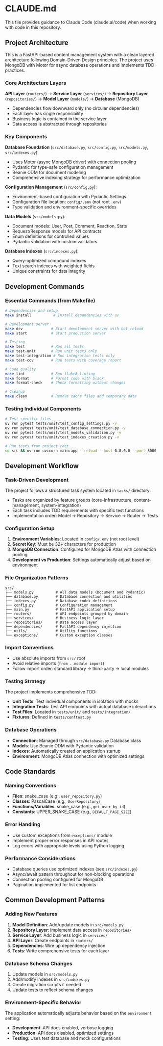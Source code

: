 # CLAUDE.md

This file provides guidance to Claude Code (claude.ai/code) when working with code in this repository.

## Project Architecture

This is a FastAPI-based content management system with a clean layered architecture following Domain-Driven Design principles. The project uses MongoDB with Motor for async database operations and implements TDD practices.

### Core Architecture Layers

**API Layer** (`routers/`) → **Service Layer** (`services/`) → **Repository Layer** (`repositories/`) → **Model Layer** (`models/`) → **Database** (MongoDB)

- Dependencies flow downward only (no circular dependencies)
- Each layer has single responsibility
- Business logic is contained in the service layer
- Data access is abstracted through repositories

### Key Components

**Database Foundation** (`src/database.py`, `src/config.py`, `src/models.py`, `src/indexes.py`):
- Uses Motor (async MongoDB driver) with connection pooling
- Pydantic for type-safe configuration management
- Beanie ODM for document modeling
- Comprehensive indexing strategy for performance optimization

**Configuration Management** (`src/config.py`):
- Environment-based configuration with Pydantic Settings
- Configuration file location: `config/.env` (not root `.env`)
- Type validation and environment-specific overrides

**Data Models** (`src/models.py`):
- Document models: User, Post, Comment, Reaction, Stats
- Request/Response models for API contracts
- Enum definitions for controlled values
- Pydantic validation with custom validators

**Database Indexes** (`src/indexes.py`):
- Query-optimized compound indexes
- Text search indexes with weighted fields
- Unique constraints for data integrity

## Development Commands

### Essential Commands (from Makefile)

```bash
# Dependencies and setup
make install          # Install dependencies with uv

# Development server
make dev             # Start development server with hot reload
make start           # Start production server

# Testing
make test            # Run all tests
make test-unit       # Run unit tests only
make test-integration # Run integration tests only
make test-cov        # Run tests with coverage report

# Code quality
make lint            # Run flake8 linting
make format          # Format code with black
make format-check    # Check formatting without changes

# Cleanup
make clean           # Remove cache files and temporary data
```

### Testing Individual Components

```bash
# Test specific files
uv run pytest tests/unit/test_config_settings.py -v
uv run pytest tests/unit/test_database_connection.py -v
uv run pytest tests/unit/test_models_validation.py -v
uv run pytest tests/unit/test_indexes_creation.py -v

# Run tests from project root
cd src && uv run uvicorn main:app --reload --host 0.0.0.0 --port 8000
```

## Development Workflow

### Task-Driven Development

The project follows a structured task system located in `tasks/` directory:
- Tasks are organized by feature groups (core-infrastructure, content-management, system-integration)
- Each task includes TDD requirements with specific test functions
- Implementation order: Model → Repository → Service → Router → Tests

### Configuration Setup

1. **Environment Variables**: Located in `config/.env` (not root level)
2. **Secret Key**: Must be 32+ characters for production
3. **MongoDB Connection**: Configured for MongoDB Atlas with connection pooling
4. **Development vs Production**: Settings automatically adjust based on environment

### File Organization Patterns

```
src/
├── models.py          # All data models (Document and Pydantic)
├── database.py        # Database connection and utilities  
├── indexes.py         # Database index definitions
├── config.py          # Configuration management
├── main.py            # FastAPI application setup
├── routers/           # API endpoints grouped by domain
├── services/          # Business logic layer
├── repositories/      # Data access layer
├── dependencies/      # FastAPI dependency injection
├── utils/             # Utility functions
└── exceptions/        # Custom exception classes
```

### Import Conventions

- Use absolute imports from `src/` root
- Avoid relative imports (`from ..module import`)
- Follow import order: standard library → third-party → local modules

### Testing Strategy

The project implements comprehensive TDD:
- **Unit Tests**: Test individual components in isolation with mocks
- **Integration Tests**: Test API endpoints with actual database interactions
- **Test Files**: Located in `tests/unit/` and `tests/integration/`
- **Fixtures**: Defined in `tests/conftest.py`

### Database Operations

- **Connection**: Managed through `src/database.py` Database class
- **Models**: Use Beanie ODM with Pydantic validation
- **Indexes**: Automatically created on application startup
- **Environment**: MongoDB Atlas connection with optimized settings

## Code Standards

### Naming Conventions

- **Files**: snake_case (e.g., `user_repository.py`)
- **Classes**: PascalCase (e.g., `UserRepository`)
- **Functions/Variables**: snake_case (e.g., `get_user_by_id`)
- **Constants**: UPPER_SNAKE_CASE (e.g., `DEFAULT_PAGE_SIZE`)

### Error Handling

- Use custom exceptions from `exceptions/` module
- Implement proper error responses in API routes
- Log errors with appropriate levels using Python logging

### Performance Considerations

- Database queries use optimized indexes (see `src/indexes.py`)
- Async/await pattern throughout for non-blocking operations
- Connection pooling configured for MongoDB
- Pagination implemented for list endpoints

## Common Development Patterns

### Adding New Features

1. **Model Definition**: Add/update models in `src/models.py`
2. **Repository Layer**: Implement data access in `repositories/`
3. **Service Layer**: Add business logic in `services/`
4. **API Layer**: Create endpoints in `routers/`
5. **Dependencies**: Wire up dependency injection
6. **Tests**: Write comprehensive tests for each layer

### Database Schema Changes

1. Update models in `src/models.py`
2. Add/modify indexes in `src/indexes.py`
3. Create migration scripts if needed
4. Update tests to reflect schema changes

### Environment-Specific Behavior

The application automatically adjusts behavior based on the `environment` setting:
- **Development**: API docs enabled, verbose logging
- **Production**: API docs disabled, optimized settings
- **Testing**: Uses test database and mock configurations
